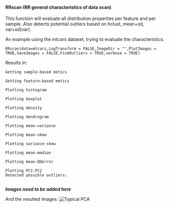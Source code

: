 #### RRscan (RR general characteristics of data scan)
This function will evaluate all distribution properties per feature and per sample. Also detects potential outliers based on hclust, mean+sd, var+sd(var).

An example using the mtcars dataset, trying to evaluate the characteristics.
```
RRscan(data=mtcars,LogTransform = FALSE,ImageDir = "",PlotImages = TRUE,SaveImages = FALSE,FindOutliers = TRUE,verbose = TRUE)
```

Results in:
```
Getting sample-based metics

Getting feature-based metics

Plotting histogram

Plotting boxplot

Plotting density

Plotting dendrogram

Plotting mean-variance

Plotting mean-skew

Plotting variance-skew

Plotting mean-median

Plotting mean-QQerror

Plotting PC1-PC2
Detected possible outliers:


```
***Images need to be added here***


And the resulted images:
![Typical PCA](/docs/404)

